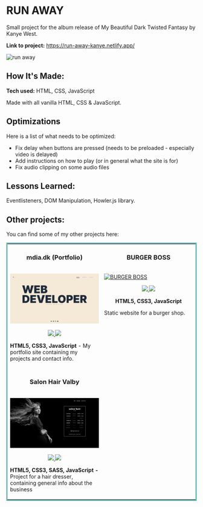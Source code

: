 # RUN AWAY
Small project for the album release of My Beautiful Dark Twisted Fantasy by Kanye West.

**Link to project:** https://run-away-kanye.netlify.app/

![run away](https://github.com/kgni/kgni/raw/41194b98f515f81e3f41fdb8e6f697376ec8b1cf/images/run-away.gif)

## How It's Made:

**Tech used:** HTML, CSS, JavaScript

Made with all vanilla HTML, CSS & JavaScript.

## Optimizations
Here is a list of what needs to be optimized:
+ Fix delay when buttons are pressed (needs to be preloaded - especially video is delayed)
+ Add instructions on how to play (or in general what the site is for)
+ Fix audio clipping on some audio files

## Lessons Learned:

Eventlisteners, DOM Manipulation, Howler.js library.

## Other projects:
You can find some of my other projects here:

<table bordercolor="#66b2b2">
  
  <tr>
    <td width="50%" valign="top">
      <h3 align="center">mdia.dk (Portfolio)</h3>
        <br />
        <a target="_blank" href="https://mdia.dk/">
            <img src="https://github.com/kgni/kgni/blob/41194b98f515f81e3f41fdb8e6f697376ec8b1cf/images/MDIA.png" width="100%" alt="Portfolio site"/>
        </a>
        <br />
        <p align="center">
          
  <a href="https://github.com/kgni/portfolio" target="_blank">
    <img src="https://img.shields.io/static/v1?label=|&message=REPO&color=23555f&style=plastic&logo=github&logo-color=white"/>
  </a>  
  <a href="https://mdia.dk/" target="_blank">
    <img src="https://img.shields.io/static/v1?label=|&message=WEBSITE&color=cdf998&style=plastic&logo=wordpress&logo-color=white"/>
  </a>
      </p>
        <p><strong>HTML5, CSS3, JavaScript</strong> - My portfolio site containing my projects and contact info.</p>
    </td>
 <td width="50%" valign="top">
      <h3 align="center">BURGER BOSS</h3>
      <br />
        <a target="_blank" href="https://burgerboss.netlify.app/">
          <img src="https://github.com/kgni/burger-boss/blob/e7312632784d4690c7341833a26141072654543f/img/burger-boss.gif" width="100%" alt="BURGER BOSS"/>
        </a>
      <br />
        <p align="center">
  <a href="https://github.com/kgni/burger-boss/" target="_blank">
    <img src="https://img.shields.io/static/v1?label=|&message=REPO&color=23555f&style=plastic&logo=github&logo-color=white"/>
  </a>
  <a href="https://burgerboss.netlify.app/" target="_blank">
    <img src="https://img.shields.io/static/v1?label=|&message=WEBSITE&color=cdf998&style=plastic&logo=wordpress&logo-color=white"/>
  </a>
      </p>
        <p align="center"><strong>HTML5, CSS3, JavaScript</strong></p>
      <p>Static website for a burger shop.</p>
    </td>
  </tr>
  
  <tr>
    <td width="50%" valign="top">
      <h3 align="center">Salon Hair Valby</h3>
      <br />
        <a target="_blank" href="https://salonhair-valby.dk/">
          <img src="https://github.com/kgni/kgni/blob/41194b98f515f81e3f41fdb8e6f697376ec8b1cf/images/Salon%20Hair.png" width="100%" alt="Salon Hair Valby"/>
        </a>
      <br />
        <p align="center">
  <a href="https://github.com/kgni/salonhair-valby" target="_blank">
    <img src="https://img.shields.io/static/v1?label=|&message=REPO&color=23555f&style=plastic&logo=github&logo-color=white"/>
  </a>
  <a href="https://salonhair-valby.dk/" target="_blank">
    <img src="https://img.shields.io/static/v1?label=|&message=WEBSITE&color=cdf998&style=plastic&logo=wordpress&logo-color=white"/>
  </a>
      </p>
        <p><strong>HTML5, CSS3, SASS, JavaScript - </strong>Project for a hair dresser, containing general info about the business</p>
    </td>
  </tr>
</table>



